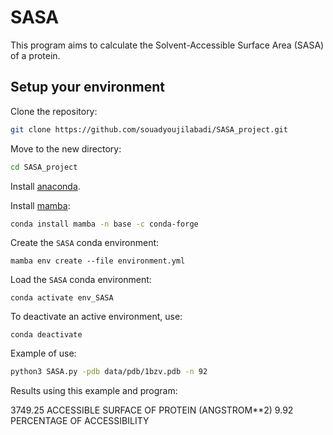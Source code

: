 # SASA 
This program aims to calculate the Solvent-Accessible Surface Area (SASA) of a protein.

## Setup your environment 

Clone the repository: 

```bash
git clone https://github.com/souadyoujilabadi/SASA_project.git
```

Move to the new directory:

```bash
cd SASA_project
```

Install [anaconda](https://www.anaconda.com/products/distribution).

Install [mamba](https://github.com/mamba-org/mamba):

```bash
conda install mamba -n base -c conda-forge
```

Create the `SASA` conda environment: 

```
mamba env create --file environment.yml
```

Load the `SASA` conda environment:

```
conda activate env_SASA
```

To deactivate an active environment, use:

```
conda deactivate 
```

Example of use: 

```bash
python3 SASA.py -pdb data/pdb/1bzv.pdb -n 92
```

Results using this example and program: 

3749.25 ACCESSIBLE SURFACE OF PROTEIN (ANGSTROM**2)
9.92 PERCENTAGE OF ACCESSIBILITY